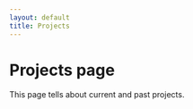 ```yaml
---
layout: default
title: Projects
---
```

# Projects page

This page tells about current and past projects.
